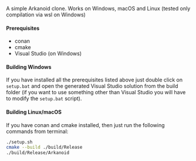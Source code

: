 A simple Arkanoid clone. Works on Windows, macOS and Linux (tested only compilation via wsl on Windows)

#### Prerequisites

- conan
- cmake
- Visual Studio (on Windows)

#### Building Windows

If you have installed all the prerequisites listed above just double click on `setup.bat` and open the generated Visual Studio solution from the build folder (if you want to use something other than Visual Studio you will have to modify the `setup.bat` script).

#### Building Linux/macOS

If you have conan and cmake installed, then just run the following commands from terminal:

```sh
./setup.sh
cmake --build ./build/Release
./build/Release/Arkanoid
```